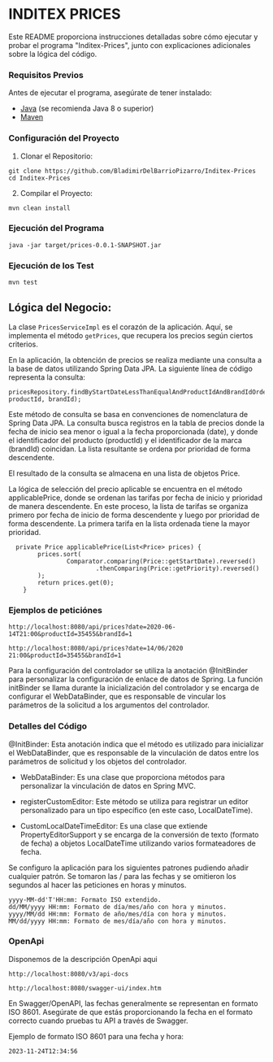 # INDITEX PRICES

Este README proporciona instrucciones detalladas sobre cómo ejecutar y probar el programa "Inditex-Prices", junto con explicaciones adicionales sobre la lógica del código.

### Requisitos Previos

Antes de ejecutar el programa, asegúrate de tener instalado:

- [Java](https://www.java.com/) (se recomienda Java 8 o superior)
- [Maven](https://maven.apache.org/)

### Configuración del Proyecto

1. Clonar el Repositorio:

```
git clone https://github.com/BladimirDelBarrioPizarro/Inditex-Prices
cd Inditex-Prices
   ```
2. Compilar el Proyecto:   
```
mvn clean install
```
### Ejecución del Programa 
```
java -jar target/prices-0.0.1-SNAPSHOT.jar
```
### Ejecución de los Test
```
mvn test
```

## Lógica del Negocio:

La clase `PricesServiceImpl` es el corazón de la aplicación. Aquí, se implementa el método `getPrices`, que recupera los precios según ciertos criterios.

En la aplicación, la obtención de precios se realiza mediante una consulta a la base de datos utilizando Spring Data JPA. La siguiente línea de código representa la consulta:
```
pricesRepository.findByStartDateLessThanEqualAndProductIdAndBrandIdOrderByPriorityDesc(date, productId, brandId);
```
Este método de consulta se basa en convenciones de nomenclatura de Spring Data JPA. La consulta busca registros en la tabla de precios donde la fecha de inicio sea menor o igual a la fecha proporcionada (date), y donde el identificador del producto (productId) y el identificador de la marca (brandId) coincidan. La lista resultante se ordena por prioridad de forma descendente.

El resultado de la consulta se almacena en una lista de objetos Price.

La lógica de selección del precio aplicable se encuentra en el método applicablePrice, donde se ordenan las tarifas por fecha de inicio y prioridad de manera descendente. En este proceso, la lista de tarifas se organiza primero por fecha de inicio de forma descendente y luego por prioridad de forma descendente. La primera tarifa en la lista ordenada tiene la mayor prioridad.

```
  private Price applicablePrice(List<Price> prices) {
        prices.sort(
                Comparator.comparing(Price::getStartDate).reversed()
                        .thenComparing(Price::getPriority).reversed()
        );
        return prices.get(0);
    }
```

### Ejemplos de peticiónes 

```
http://localhost:8080/api/prices?date=2020-06-14T21:00&productId=35455&brandId=1
```
```
http://localhost:8080/api/prices?date=14/06/2020 21:00&productId=35455&brandId=1
```
Para la configuración del controlador se utiliza la anotación @InitBinder para personalizar la configuración de enlace de datos de Spring.
La función initBinder se llama durante la inicialización del controlador y se encarga de configurar el WebDataBinder, que es responsable de vincular los parámetros de la solicitud a los argumentos del controlador.

### Detalles del Código
@InitBinder: Esta anotación indica que el método es utilizado para inicializar el WebDataBinder, que es responsable de la vinculación de datos entre los parámetros de solicitud y los objetos del controlador.

- WebDataBinder: Es una clase que proporciona métodos para personalizar la vinculación de datos en Spring MVC.

- registerCustomEditor: Este método se utiliza para registrar un editor personalizado para un tipo específico (en este caso, LocalDateTime).

- CustomLocalDateTimeEditor: Es una clase que extiende PropertyEditorSupport y se encarga de la conversión de texto (formato de fecha) a objetos LocalDateTime utilizando varios formateadores de fecha.

Se configuro la aplicación para los siguientes patrones pudiendo añadir cualquier patrón.
Se tomaron las / para las fechas y se omitieron los segundos al hacer las peticiones en horas y minutos.

```
yyyy-MM-dd'T'HH:mm: Formato ISO extendido.
dd/MM/yyyy HH:mm: Formato de día/mes/año con hora y minutos.
yyyy/MM/dd HH:mm: Formato de año/mes/día con hora y minutos.
MM/dd/yyyy HH:mm: Formato de mes/día/año con hora y minutos.
```
### OpenApi
Disponemos de la descripción OpenApi aqui

```
http://localhost:8080/v3/api-docs
```
```
http://localhost:8080/swagger-ui/index.htm
```
En Swagger/OpenAPI, las fechas generalmente se representan en formato ISO 8601. Asegúrate de que estás proporcionando la fecha en el formato correcto cuando pruebas tu API a través de Swagger.

Ejemplo de formato ISO 8601 para una fecha y hora:

```
2023-11-24T12:34:56
```



